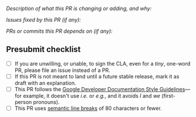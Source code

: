 _Description of what this PR is changing or adding, and why:_

_Issues fixed by this PR (if any):_

_PRs or commits this PR depends on (if any):_

## Presubmit checklist

- [ ] If you are unwilling, or unable, to sign the CLA, even for a _tiny_, one-word PR, please file an issue instead of a PR.
- [ ] If this PR is not meant to land until a future stable release, mark it as draft with an explanation.
- [ ] This PR follows the [Google Developer Documentation Style Guidelines](https://developers.google.com/style)—for example, it doesn't use _i.e._ or _e.g._, and it avoids _I_ and _we_ (first-person pronouns).
- [ ] This PR uses [semantic line breaks](https://github.com/dart-lang/site-shared/blob/main/doc/writing-for-dart-and-flutter-websites.md#semantic-line-breaks)
  of 80 characters or fewer.
